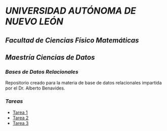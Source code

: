 # *UNIVERSIDAD AUTÓNOMA DE NUEVO LEÓN*
## *Facultad de Ciencias Físico Matemáticas*

## _*Maestría Ciencias de Datos*_

### *Bases de Datos Relacionales*

Repositorio creado para la materia de base de datos relacionales impartida por el Dr. Alberto Benavides.

### *Tareas*

- [Tarea 1](/Tarea%201/Tarea1_BDR.md)
- [Tarea 2](/Tarea%202/Tarea2.drawio.png)
- [Tarea 3](/Tarea%203/Tarea3_BDR.md)